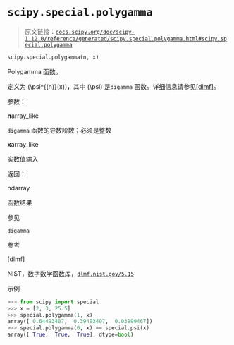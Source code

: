 # `scipy.special.polygamma`

> 原文链接：[`docs.scipy.org/doc/scipy-1.12.0/reference/generated/scipy.special.polygamma.html#scipy.special.polygamma`](https://docs.scipy.org/doc/scipy-1.12.0/reference/generated/scipy.special.polygamma.html#scipy.special.polygamma)

```py
scipy.special.polygamma(n, x)
```

Polygamma 函数。

定义为 \(\psi^{(n)}(x)\)，其中 \(\psi\) 是`digamma` 函数。详细信息请参见[[dlmf]](#rdff5e5fb776d-dlmf)。

参数：

**n**array_like

`digamma` 函数的导数阶数；必须是整数

**x**array_like

实数值输入

返回：

ndarray

函数结果

参见

`digamma`

参考

[dlmf]

NIST，数字数学函数库，[`dlmf.nist.gov/5.15`](https://dlmf.nist.gov/5.15)

示例

```py
>>> from scipy import special
>>> x = [2, 3, 25.5]
>>> special.polygamma(1, x)
array([ 0.64493407,  0.39493407,  0.03999467])
>>> special.polygamma(0, x) == special.psi(x)
array([ True,  True,  True], dtype=bool) 
```
